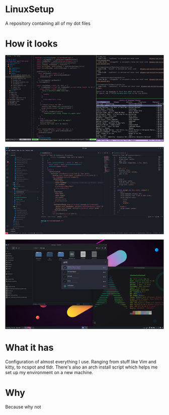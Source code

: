# LinuxSetup
A repository containing all of my dot files

# How it looks
![](images/terminal.png)

![](images/code.png)

![](images/desktop.png)

# What it has

Configuration of almost everything I use. Ranging from stuff like Vim and kitty, to ncspot and tldr. There's also an arch install script which helps me set up my environment on a new machine. 

# Why

Because why not
